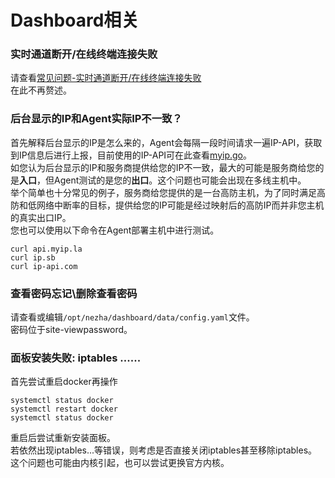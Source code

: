 # Dashboard相关
### 实时通道断开/在线终端连接失败
请查看[常见问题-实时通道断开/在线终端连接失败](/guide/q4.html)  
在此不再赘述。

### 后台显示的IP和Agent实际IP不一致？
首先解释后台显示的IP是怎么来的，Agent会每隔一段时间请求一遍IP-API，获取到IP信息后进行上报，目前使用的IP-API可在此查看[myip.go](https://github.com/naiba/nezha/blob/master/cmd/agent/monitor/myip.go)。  
如您认为后台显示的IP和服务商提供给您的IP不一致，最大的可能是服务商给您的是**入口**，但Agent测试的是您的**出口**。这个问题也可能会出现在多线主机中。    
举个简单也十分常见的例子，服务商给您提供的是一台高防主机，为了同时满足高防和低网络中断率的目标，提供给您的IP可能是经过映射后的高防IP而并非您主机的真实出口IP。    
您也可以使用以下命令在Agent部署主机中进行测试。   
```shell
curl api.myip.la
curl ip.sb
curl ip-api.com
```

### 查看密码忘记\删除查看密码
请查看或编辑`/opt/nezha/dashboard/data/config.yaml`文件。   
密码位于site-viewpassword。

### 面板安装失败: iptables ......
首先尝试重启docker再操作
```shell
systemctl status docker
systemctl restart docker
systemctl status docker
```
重启后尝试重新安装面板。  
若依然出现iptables...等错误，则考虑是否直接关闭iptables甚至移除iptables。  
这个问题也可能由内核引起，也可以尝试更换官方内核。  
